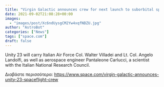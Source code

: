 ```yaml
---
title: "Virgin Galactic announces crew for next launch to suborbital space"
date: 2021-09-02T21:08:28+00:00
images:
  - "images/post/Xc6ndUysgCM2Yw4xqfNBZU.jpg"
author: "AstroBot"
categories: ["News"]
tags: ["space.com"]
draft: false
---
```


Unity 23 will carry Italian Air Force Col. Walter Villadei and Lt. Col. Angelo Landolfi, as well as aerospace engineer Pantaleone Carlucci, a scientist with the Italian National Research Council. 

Διαβάστε περισσότερα: https://www.space.com/virgin-galactic-announces-unity-23-spaceflight-crew
